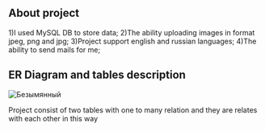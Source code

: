 ## About project
1)I used MySQL DB to store data;
2)The ability uploading images in format jpeg, png and jpg;
3)Project support english and russian languages;
4)The ability to send mails for me;
## ER Diagram and tables description
![Безымянный](https://user-images.githubusercontent.com/75549391/115452913-d6c87480-a240-11eb-8eac-74147384c83f.png)

Project consist of two tables with one to many relation and they are relates with each other in this way
